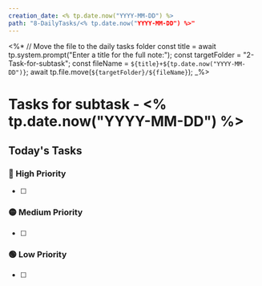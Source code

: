 ```yaml
---
creation_date: <% tp.date.now("YYYY-MM-DD") %>
path: "8-DailyTasks/<% tp.date.now("YYYY-MM-DD") %>"
---
```

<%*
// Move the file to the daily tasks folder
const title = await tp.system.prompt("Enter a title for the full note:");
const targetFolder = "2-Task-for-subtask";
const fileName = `${title}+${tp.date.now("YYYY-MM-DD")}`;
await tp.file.move(`${targetFolder}/${fileName}`);
_%>

#  Tasks for subtask - <% tp.date.now("YYYY-MM-DD") %>


## Today's Tasks
### 🔴 High Priority
- [ ] 

### 🟡 Medium Priority
- [ ] 

### 🟢 Low Priority
- [ ] 
